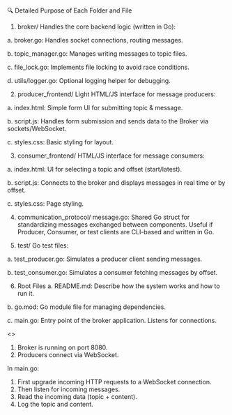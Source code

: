 🔍 Detailed Purpose of Each Folder and File
1. broker/
Handles the core backend logic (written in Go):

a. broker.go: Handles socket connections, routing messages.

b. topic_manager.go: Manages writing messages to topic files.

c. file_lock.go: Implements file locking to avoid race conditions.

d. utils/logger.go: Optional logging helper for debugging.

2. producer_frontend/
Light HTML/JS interface for message producers:

a. index.html: Simple form UI for submitting topic & message.

b. script.js: Handles form submission and sends data to the Broker via sockets/WebSocket.

c. styles.css: Basic styling for layout.

3. consumer_frontend/
HTML/JS interface for message consumers:

a. index.html: UI for selecting a topic and offset (start/latest).

b.  script.js: Connects to the broker and displays messages in real time or by offset.

c. styles.css: Page styling.

4. communication_protocol/
message.go: Shared Go struct for standardizing messages exchanged between components. Useful if Producer, Consumer, or test clients are CLI-based and written in Go.

5. test/
Go test files:

a. test_producer.go: Simulates a producer client sending messages.

b. test_consumer.go: Simulates a consumer fetching messages by offset.

6. Root Files
a. README.md: Describe how the system works and how to run it.

b. go.mod: Go module file for managing dependencies.

c. main.go: Entry point of the broker application. Listens for connections.



<<ESTABLISHING BROKER AND PRODUCER CONNECTION>>

1. Broker is running on port 8080.
2. Producers connect via WebSocket.

In main.go:

1. First upgrade incoming HTTP requests to a WebSocket connection.
2. Then listen for incoming messages.
3. Read the incoming data (topic + content).
4. Log the topic and content.